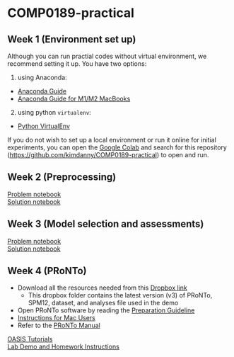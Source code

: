 # COMP0189-practical

## Week 1 (Environment set up)
Although you can run practial codes without virtual environment, we recommend setting it up.
You have two options:

1) using Anaconda:  
- [Anaconda Guide](https://github.com/kimdanny/COMP0189-practical/blob/main/Week-01/Anaconda.md)
- [Anaconda Guide for M1/M2 MacBooks](https://github.com/kimdanny/COMP0189-practical/blob/main/Week-01/Anaconda_for_M1.md)

2) using python `virtualenv`:  
- [Python VirtualEnv](https://github.com/kimdanny/COMP0189-practical/blob/main/Week-01/Virtualenv.md)

If you do not wish to set up a local environment or run it online for initial experiments, you can open the [Google Colab](https://colab.research.google.com) and search for this repository (https://github.com/kimdanny/COMP0189-practical) to open and run.


## Week 2 (Preprocessing)
[Problem notebook](https://github.com/kimdanny/COMP0189-practical/blob/main/Week-02/week2-problem.ipynb)  
[Solution notebook](https://github.com/kimdanny/COMP0189-practical/blob/main/Week-02/week2-solution.ipynb)


## Week 3 (Model selection and assessments)
[Problem notebook](https://github.com/kimdanny/COMP0189-practical/blob/main/Week-03/week3-problem.ipynb)  
[Solution notebook](https://github.com/kimdanny/COMP0189-practical/blob/main/Week-03/week3-solution.ipynb)


## Week 4 (PRoNTo)
- Download all the resources needed from this [Dropbox link](https://www.dropbox.com/sh/xx00oef3p4yo5na/AAA3aJlrUs-PcYfLsrpRCAU3a?dl=0)
    - This dropbox folder contains the latest version (v3) of PRoNTo, SPM12, dataset, and analyses file used in the demo  
- Open PRoNTo software by reading the [Preparation Guideline](https://github.com/kimdanny/COMP0189-practical/blob/main/Week-04/PRoNTo-Preparation.pdf)  
- [Instructions for Mac Users](https://github.com/kimdanny/COMP0189-practical/blob/main/Week-04/instructions-for-mac.md)  
- Refer to the [PRoNTo Manual](https://github.com/kimdanny/COMP0189-practical/blob/main/Week-04/prt-manual.pdf)


[OASIS Tutorials](https://github.com/kimdanny/COMP0189-practical/blob/main/Week-04/OASIS-tutorials.pdf)  
[Lab Demo and Homework Instructions](https://github.com/kimdanny/COMP0189-practical/blob/main/Week-04/week4-problem.md)

